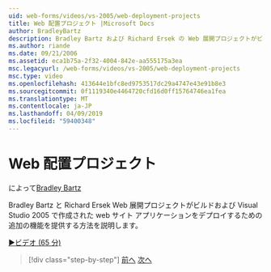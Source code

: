 ```yaml
---
uid: web-forms/videos/vs-2005/web-deployment-projects
title: Web 配置プロジェクト |Microsoft Docs
author: BradleyBartz
description: Bradley Bartz および Richard Ersek の Web 展開プロジェクトがビルドするための追加の機能を提供する方法が表示され、展開の web サイト アプリケーションを作成しています.
ms.author: riande
ms.date: 09/21/2006
ms.assetid: eca1b75a-2f32-4004-842e-aa555175a3ea
msc.legacyurl: /web-forms/videos/vs-2005/web-deployment-projects
msc.type: video
ms.openlocfilehash: 413644e1bfc8ed9753517dc29a4747e43e91b8e3
ms.sourcegitcommit: 0f1119340e4464720cfd16d0ff15764746ea1fea
ms.translationtype: MT
ms.contentlocale: ja-JP
ms.lasthandoff: 04/09/2019
ms.locfileid: "59400348"
---
```

# <a name="web-deployment-projects"></a>Web 配置プロジェクト

によって[Bradley Bartz](https://github.com/BradleyBartz)

Bradley Bartz と Richard Ersek Web 展開プロジェクトがビルドおよび Visual Studio 2005 で作成された web サイト アプリケーションをデプロイするための追加の機能を提供する方法を説明します。

[&#9654;ビデオ (65 分)](https://channel9.msdn.com/Blogs/ASP-NET-Site-Videos/web-deployment-projects)

> [!div class="step-by-step"]
> [前へ](how-do-i-enable-code-coverage-and-profiling-in-production-applications.md)
> [次へ](web-application-projects-web-deployment-projects.md)
